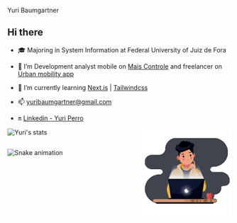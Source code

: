  Yuri Baumgartner

<!-- ### <img width=32 height=32 src="https://raw.githubusercontent.com/ABSphreak/ABSphreak/master/gifs/Hi.gif" alt="Hi"> Hi there -->
## Hi there

- 🎓 Majoring in System Information at Federal University of Juiz de Fora

- 🚀 I’m Development analyst mobile on [Mais Controle](https://maiscontroleerp.com.br/) and freelancer on [Urban mobility app](https://play.google.com/store/apps/details?id=br.com.client.evas) 

- 🚧 I’m currently learning [Next.js](https://nextjs.org/) | [Tailwindcss](https://tailwindcss.com/docs)

- 📫 yuribaumgartner@gmail.com

- 🔛 [Linkedin - Yuri Perro](https://www.linkedin.com/in/yuri-baumgartner/)

<img align="right" width="200em" height="200em" src="https://raw.githubusercontent.com/YuriPerro/YuriPerro/master/animation_500_kv8i962g.gif"/>

<p align="left">
<img width="530em" src="https://github-readme-stats.vercel.app/api?username=YuriPerro&hide=issues&count_private=true&show_icons=true&theme=radical" alt="Yuri's stats"/>
</p>
 
 ##
![Snake animation](https://github.com/YuriPerro/YuriPerro/blob/output/github-contribution-grid-snake.svg)
  
<!--
**YuriPerro/YuriPerro** is a ✨ _special_ ✨ repository because its `README.md` (this file) appears on your GitHub profile.


Here are some ideas to get you started:

- 🔭 I’m currently working on ...
- 🌱 I’m currently learning ...
- 👯 I’m looking to collaborate on ...
- 🤔 I’m looking for help with ...
- 💬 Ask me about ...
- 📫 How to reach me: ...
- 😄 Pronouns: ...
- ⚡ Fun fact: ...
-->
